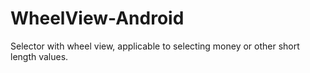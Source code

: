 # WheelView-Android
Selector with wheel view, applicable to selecting money or other short length values.
